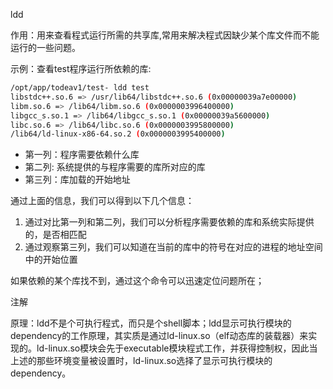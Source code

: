 ldd

作用：用来查看程式运行所需的共享库,常用来解决程式因缺少某个库文件而不能运行的一些问题。

示例：查看test程序运行所依赖的库:

```sh
/opt/app/todeav1/test- ldd test
libstdc++.so.6 => /usr/lib64/libstdc++.so.6 (0x00000039a7e00000)
libm.so.6 => /lib64/libm.so.6 (0x0000003996400000)
libgcc_s.so.1 => /lib64/libgcc_s.so.1 (0x00000039a5600000)
libc.so.6 => /lib64/libc.so.6 (0x0000003995800000)
/lib64/ld-linux-x86-64.so.2 (0x0000003995400000)
```

- 第一列：程序需要依赖什么库
- 第二列: 系统提供的与程序需要的库所对应的库
- 第三列：库加载的开始地址

通过上面的信息，我们可以得到以下几个信息：

1. 通过对比第一列和第二列，我们可以分析程序需要依赖的库和系统实际提供的，是否相匹配
2. 通过观察第三列，我们可以知道在当前的库中的符号在对应的进程的地址空间中的开始位置

如果依赖的某个库找不到，通过这个命令可以迅速定位问题所在；

注解

原理：ldd不是个可执行程式，而只是个shell脚本；ldd显示可执行模块的dependency的工作原理，其实质是通过ld-linux.so（elf动态库的装载器）来实现的。ld-linux.so模块会先于executable模块程式工作，并获得控制权，因此当上述的那些环境变量被设置时，ld-linux.so选择了显示可执行模块的dependency。